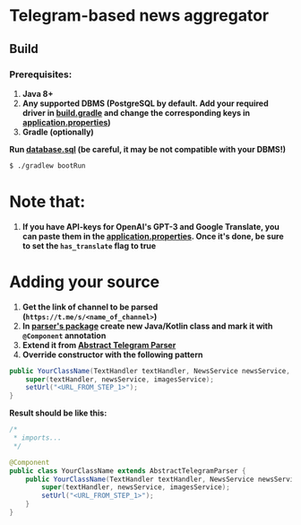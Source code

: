 # Telegram-based news aggregator

## Build

### Prerequisites:

1) __Java 8+__
2) __Any supported DBMS (PostgreSQL by default. Add your required driver in [build.gradle](https://github.com/Jujumba/NewsFromFaridSenpai/blob/master/build.gradle) and change the corresponding keys in [application.properties](https://github.com/Jujumba/NewsFromFaridSenpai/blob/master/src/main/resources/application.properties))__
3) __Gradle (optionally)__

__Run [database.sql](https://github.com/Jujumba/NewsFromFaridSenpai/blob/master/src/main/resources/database.sql) (be careful, it may be not compatible with your DBMS!)__

```sh 
$ ./gradlew bootRun
```

# Note that:

1) __If you have API-keys for OpenAI's GPT-3 and Google Translate, you can paste them in the [application.properties](https://github.com/Jujumba/NewsFromFaridSenpai/blob/master/src/main/resources/application.properties). Once it's done, be sure to set the `has_translate` flag to true__

# Adding your source
1) __Get the link of channel to be parsed (``https://t.me/s/<name_of_channel>``)__
2) __In [parser's package](https://github.com/Jujumba/NewsFromFaridSenpai/tree/master/src/main/java/dev/jujumba/newsfromfaridsenpai/logic/parsers/telegram) create new Java/Kotlin class and mark it with `@Component` annotation__
3) __Extend it from [Abstract Telegram Parser](https://github.com/Jujumba/NewsFromFaridSenpai/blob/master/src/main/java/dev/jujumba/newsfromfaridsenpai/logic/parsers/telegram/AbstractTelegramParser.java)__
4) __Override constructor with the following pattern__
```java
public YourClassName(TextHandler textHandler, NewsService newsService, ImagesService imagesService) {
    super(textHandler, newsService, imagesService);
    setUrl("<URL_FROM_STEP_1>");
}
```
__Result should be like this:__
```java
/*
 * imports...
 */

@Component
public class YourClassName extends AbstractTelegramParser {
    public YourClassName(TextHandler textHandler, NewsService newsService, ImagesService imagesService) {
        super(textHandler, newsService, imagesService);
        setUrl("<URL_FROM_STEP_1>");
    }
}
```
